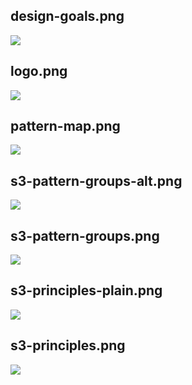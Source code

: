## design-goals.png

![](/img/en/framework/design-goals.png)

## logo.png

![](/img/en/framework/logo.png)

## pattern-map.png

![](/img/en/framework/pattern-map.png)

## s3-pattern-groups-alt.png

![](/img/en/framework/s3-pattern-groups-alt.png)

## s3-pattern-groups.png

![](/img/en/framework/s3-pattern-groups.png)

## s3-principles-plain.png

![](/img/en/framework/s3-principles-plain.png)

## s3-principles.png

![](/img/en/framework/s3-principles.png)

